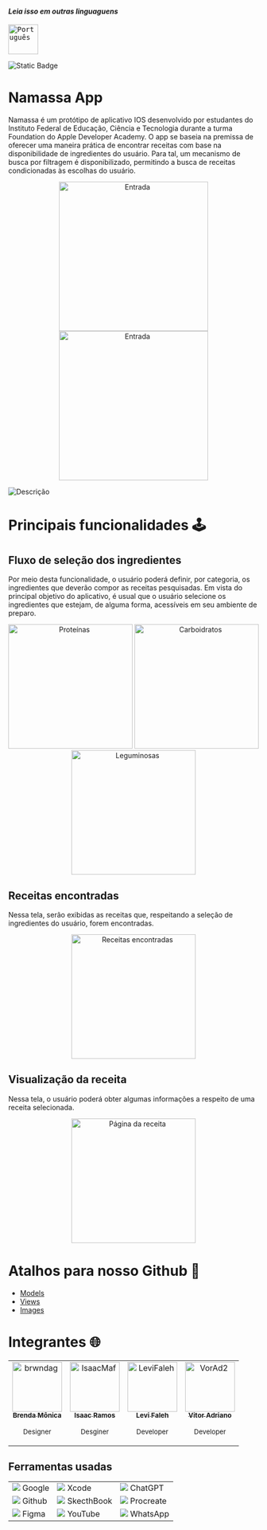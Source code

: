 #### _Leia isso em outras linguaguens_
<kbd>[<img title="Português" alt="Português" src="IGNORE/images/usaFlag.png" width="60">](NamassaUtils/Translations/READMEen.md)</kbd>


![Static Badge](https://img.shields.io/badge/Swift-5-blue?logo=Swift&logoColor=%23F05138)


# Namassa App
  Namassa é um protótipo de aplicativo IOS desenvolvido por estudantes do Instituto Federal de Educação, Ciência e Tecnologia durante a turma Foundation do Apple Developer Academy.
O app se baseia na premissa de oferecer uma maneira prática de encontrar receitas com base na disponibilidade de ingredientes do usuário. Para tal, um mecanismo de busca por filtragem é disponibilizado, permitindo a busca de receitas condicionadas às escolhas do usuário.

<p align="center">
  <img src="NamassaUtils/Screens/Inicializar.png" alt="Entrada" width="300">
  <img src="NamassaUtils/Screens/Entrada.png" alt="Entrada" width="300">
</p>

![Descrição](../Seleção.gif)



# Principais funcionalidades :joystick:

## Fluxo de seleção dos ingredientes

Por meio desta funcionalidade, o usuário poderá definir, por categoria, os ingredientes que deverão compor as receitas pesquisadas. Em vista do principal objetivo do aplicativo, é usual que o usuário selecione os ingredientes que estejam, de alguma forma, acessíveis em seu ambiente de preparo.

<p align="center">
  <img src="NamassaUtils/Screens/Proteinas.png" alt="Proteínas" width="250" >
  <img src="NamassaUtils/Screens/Carboidratos.png" alt="Carboidratos" width="250">
  <img src="NamassaUtils/Screens/Leguminosas.png" alt="Leguminosas" width="250">
</p>

## Receitas encontradas

Nessa tela, serão exibidas as receitas que, respeitando a seleção de ingredientes do usuário, forem encontradas.

<p align="center">
  <img src="NamassaUtils/Screens/Encontradas.png" alt="Receitas encontradas" width="250" >
</p>

## Visualização da receita
Nessa tela, o usuário poderá obter algumas informações a respeito de uma receita selecionada.

<p align="center">
  <img src="NamassaUtils/Screens/Receita.png" alt="Página da receita" width="250" >
</p>


# Atalhos para nosso Github 🎯
- [Models](Namassa/Models)  
- [Views](Namassa/Views)  
- [Images](NamassaUtils)

# Integrantes 🌐
<div align="center">
<table>
  <tbody>
    <tr>
      <td align="center"><a href="https://github.com/brwndag"><img src="https://avatars.githubusercontent.com/brwndag" width="100px;" alt="brwndag"/><br /><sub><b>Brenda Mônica</b>
        </a>
        <p><sub>Designer</sub></p></sub></td>
      <td align="center"><a href="https://github.com/IsaacMaf"><img src="https://avatars.githubusercontent.com/IsaacMaf" width="100px;" alt="IsaacMaf"/><br /><sub><b>Isaac Ramos</b></a>
        <p><sub>Desginer</sub></p></sub></td>
      <td align="center"><a href="https://github.com/LeviFaleh"><img src="https://avatars.githubusercontent.com/LeviFaleh" width="100px;" alt="LeviFaleh"/><br /><sub><b>Levi Faleh</b></a>
        <p><sub>Developer</sub></p></sub></td>
      <td align="center"><a href="https://github.com/VorAd2"><img src="https://avatars.githubusercontent.com/VorAd2" width="100px;" alt="VorAd2"/><br /><sub><b>Vitor Adriano</b></sub></a>
        <p><sub>Developer</sub></p></td>
    </tr>
  </tbody>
</table>
</div>

## Ferramentas usadas
|    |  |    |
|----|-------------------------|----|
| ![](NamassaUtils/google1.png) Google         | ![](NamassaUtils/XcodePequeno.png) Xcode | ![](NamassaUtils/chatgpt.png) ChatGPT |
| ![](NamassaUtils/social.png) Github           | ![](NamassaUtils/SketchBookPequeno.jpg) SkecthBook | ![](NamassaUtils/ProcreatePequeno.jpg) Procreate |
| ![](NamassaUtils/figma.png) Figma            | ![](NamassaUtils/youtube.png) YouTube | ![](NamassaUtils/bate-papo.png) WhatsApp |








